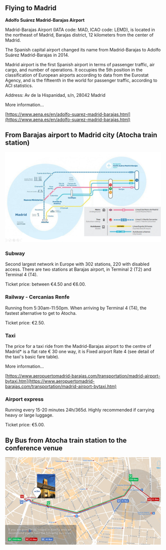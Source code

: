 ## Flying to Madrid

**Adolfo Suárez Madrid-Barajas Airport**

Madrid-Barajas Airport (IATA code: MAD, ICAO code: LEMD), is located in the northeast of Madrid, Barajas district, 12 kilometers from the center of Madrid.

The Spanish capital airport changed its name from Madrid-Barajas to Adolfo Suárez Madrid-Barajas in 2014.

Madrid airport is the first Spanish airport in terms of passenger traffic, air cargo, and number of operations. It occupies the 5th position in the classification of European airports according to data from the Eurostat Agency, and is the fifteenth in the world for passenger traffic, according to ACI statistics.

Address:  Av de la Hispanidad, s/n, 28042 Madrid

More information...

[https://www.aena.es/en/adolfo-suarez-madrid-barajas.html](https://www.aena.es/en/adolfo-suarez-madrid-barajas.html)

## From Barajas airport to Madrid city (Atocha train station)

![From Barajas airport to Madrid city (Atocha train station)](../assets/imgs/mapa-aeropuerto.jpg)

### Subway 

Second largest network in Europe with 302 stations, 220 with disabled access. There are two stations at Barajas airport, in Terminal 2 (T2) and Terminal 4 (T4). 

Ticket price: between €4.50 and €6.00.

### Railway - Cercanias Renfe

Running from 5:30am-11:50pm. When arriving by Terminal 4 (T4), the fastest alternative to get to Atocha. 

Ticket price: €2.50.

### Taxi

The price for a taxi ride from the Madrid-Barajas airport to the centre of Madrid* is a flat rate € 30 one way, it is Fixed airport Rate 4 (see detail of the taxi's basic fare table).

More information...

[https://www.aeropuertomadrid-barajas.com/transportation/madrid-airport-bytaxi.htm](https://www.aeropuertomadrid-barajas.com/transportation/madrid-airport-bytaxi.htm)

### Airport express

Running every 15-20 minutes 24h/365d. Highly recommended if carrying heavy or large luggage. 

Ticket price: €5.00. 




## By Bus from Atocha train station to the conference venue

![By Bus from Atocha train station to the conference venue](../assets/imgs/BUSES-DESDE-ATOCHA-1024x576.jpg)